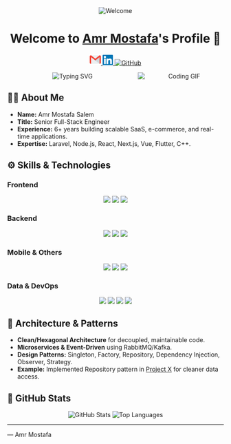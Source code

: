 <div align="center">
  <img src="https://raw.githubusercontent.com/ShahriarShafin/ShahriarShafin/main/Assets/handshake.gif" width="80px" alt="Welcome"/>
  <h1>
    Welcome to <a href="https://github.com/amrsalim">Amr Mostafa</a>'s Profile 👋
  </h1>
</div>

<div align="center">
  <a href="mailto:amrsalim2015@gmail.com">
    <img alt="Email" width="26px" src="https://github.com/SatYu26/SatYu26/blob/master/Assets/Gmail.svg" />
  </a>
  <a href="https://www.linkedin.com/in/amrsalem2021" target="_blank">
    <img alt="LinkedIn" width="24px" src="https://github.com/SatYu26/SatYu26/blob/master/Assets/Linkedin.svg" />
  </a>
  <a href="https://github.com/amrsalim" target="_blank">
    <img alt="GitHub" width="26px" src="https://upload.wikimedia.org/wikipedia/commons/thumb/a/ae/Github-desktop-logo-symbol.svg/1024px-Github-desktop-logo-symbol.svg.png" />
  </a>
</div>

<p align="center">
  <img src="https://readme-typing-svg.herokuapp.com?font=cairo&color=%236C33F7&size=22&center=true&vCenter=true&lines=Welcome+to+my+GitHub+profile+%F0%9F%91%8B;I+am+Amr+Mostafa+%F0%9F%91%8B;Full-Stack+Web+&+Mobile+Developer" alt="Typing SVG" />
  <img align="right" src="https://media.giphy.com/media/M9gbBd9nbDrOTu1Mqx/giphy.gif" alt="Coding GIF" width="200" />
</p>

## 👨‍💻 About Me

* **Name:** Amr Mostafa Salem
* **Title:** Senior Full-Stack Engineer
* **Experience:** 6+ years building scalable SaaS, e-commerce, and real-time applications.
* **Expertise:** Laravel, Node.js, React, Next.js, Vue, Flutter, C++.

## ⚙️ Skills & Technologies

### Frontend

<p align="center">
  <img src="https://img.shields.io/badge/React-%2320232a?style=for-the-badge&logo=react" />
  <img src="https://img.shields.io/badge/Next.js-%23000000?style=for-the-badge&logo=next.js" />
  <img src="https://img.shields.io/badge/Vue.js-%2341B883?style=for-the-badge&logo=vue.js" />
</p>

### Backend

<p align="center">
  <img src="https://img.shields.io/badge/Laravel-%23F24F3B?style=for-the-badge&logo=laravel" />
  <img src="https://img.shields.io/badge/NestJS-%23E0234E?style=for-the-badge&logo=nestjs" />
  <img src="https://img.shields.io/badge/Node.js-%23339933?style=for-the-badge&logo=node.js" />
</p>

### Mobile & Others

<p align="center">
  <img src="https://img.shields.io/badge/Flutter-%2302569B?style=for-the-badge&logo=flutter" />
  <img src="https://img.shields.io/badge/Dart-%230175C2?style=for-the-badge&logo=dart" />
  <img src="https://img.shields.io/badge/TypeScript-%231F93FF?style=for-the-badge&logo=typescript" />
</p>

### Data & DevOps

<p align="center">
  <img src="https://img.shields.io/badge/MySQL-%2300f?style=for-the-badge&logo=mysql" />
  <img src="https://img.shields.io/badge/MongoDB-%2347A248?style=for-the-badge&logo=mongodb" />
  <img src="https://img.shields.io/badge/Docker-%232496ED?style=for-the-badge&logo=docker" />
  <img src="https://img.shields.io/badge/Kubernetes-%23007ACC?style=for-the-badge&logo=kubernetes" />
</p>

## 📐 Architecture & Patterns

* **Clean/Hexagonal Architecture** for decoupled, maintainable code.
* **Microservices & Event-Driven** using RabbitMQ/Kafka.
* **Design Patterns:** Singleton, Factory, Repository, Dependency Injection, Observer, Strategy.
* **Example:** Implemented Repository pattern in [Project X](https://github.com/amrsalim/project-x) for cleaner data access.

## 🚀 GitHub Stats

<p align="center">
  <img src="https://github-readme-stats.vercel.app/api?username=amrsalim&show_icons=true&theme=dark" alt="GitHub Stats" />
  <img src="https://github-readme-stats.vercel.app/api/top-langs?username=amrsalim&layout=compact&theme=dark" alt="Top Languages" />
</p>

---

— Amr Mostafa 
